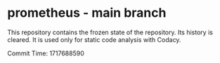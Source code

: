 # prometheus - main branch

This repository contains the frozen state of the repository.
Its history is cleared. It is used only for static code
analysis with Codacy.

Commit Time: 1717688590